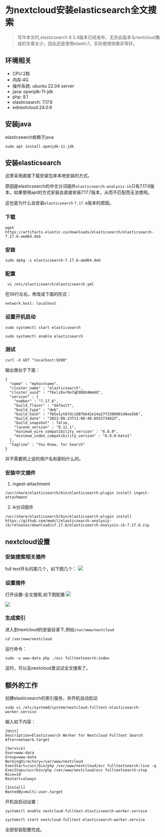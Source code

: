 # 为nextcloud安装elasticsearch全文搜索

>写作本文时,elasticsearch 8.3.4版本已经发布，无奈此版本与nextcloud集成的文章太少，因此还是使用elastic7。实际使用效果非常好。

## 环境相关
- CPU:2核
- 内存:4G
- 操作系统: ubuntu 22.04 server
- java: openjdk-11-jdk
- php: 8.1
- elasticsearch: 7.17.6
- ednextcloud:24.0.6

## 安装java
elasticsearch依赖于java

```
sudo apt install openjdk-11-jdk
```

## 安装elasticsearch
这里采用直接下载安装包来本地安装的方式。

原因是elasticsearch的中文分词插件`elasticsearch-analysis-ik`只有7.17.6版本。如果使用apt的方式安装会直接安装7.17.7版本，从而不匹配而无法使用。

这也是为什么会安装`elasticsearch` `7.17.6`版本的原因。

### 下载
```
wget https://artifacts.elastic.co/downloads/elasticsearch/elasticsearch-7.17.6-amd64.deb
```

### 安装
```
sudo dpkg -i elasticsearch-7.17.6-amd64.deb 
```

### 配置
```
 vi /etc/elasticsearch/elasticsearch.yml
```
在56行左右，修改成下面的形式：
```
network.host: localhost
```

### 设置开机启动

```
sudo systemctl start elasticsearch

sudo systemctl enable elasticsearch
```

### 测试

```
curl -X GET "localhost:9200"
```
输出类似于下面：
```
{
  "name" : "myhostname",
  "cluster_name" : "elasticsearch",
  "cluster_uuid" : "T6xlz9vrRe7qE9D8U4We6Q",
  "version" : {
    "number" : "7.17.6",
    "build_flavor" : "default",
    "build_type" : "deb",
    "build_hash" : "f65e1yt67dc1d07b642e14a27f338990148ee5b6",
    "build_date" : "2022-08-23T11:08:48.893373482Z",
    "build_snapshot" : false,
    "lucene_version" : "8.11.1",
    "minimum_wire_compatibility_version" : "6.8.0",
    "minimum_index_compatibility_version" : "6.0.0-beta1"
  },
  "tagline" : "You Know, for Search"
}
```
并不需要网上说的用户名和密码什么的。

### 安装中文插件

1. ingest-attachment
```
/usr/share/elasticsearch/bin/elasticsearch-plugin install ingest-attachment
```
2. ik分词插件
```
/usr/share/elasticsearch/bin/elasticsearch-plugin install https://github.com/medcl/elasticsearch-analysis-ik/releases/download/v7.17.6/elasticsearch-analysis-ik-7.17.6.zip
```
## nextcloud设置

### 安装搜索相关插件

full text开头的那几个，如下图几个：
![](full-text-plugin.png)  

### 设置插件

打开设置-全文搜索,如下图配置
![](search-config-1.png)  

![](search-config-2.png)  

### 生成索引

进入到nextcloud的安装目录下,例如`/var/www/nextcloud`
```
cd /var/www/nextcloud
```
运行命令：
```
sudo -u www-data php ./occ fulltextsearch:index
```
这时，可以去nextcloud里试试全文搜索了。

## 额外的工作

创建elasticsearch的索引服务，并开机自动启动

```
sudo vi /etc/systemd/system/nextcloud-fulltext-elasticsearch-worker.service
```
输入如下内容：
```
[Unit]
Description=Elasticsearch Worker for Nextcloud Fulltext Search
After=network.target

[Service]
User=www-data
Group=www-data
WorkingDirectory=/var/www/nextcloud
ExecStart=/usr/bin/php /var/www/nextcloud/occ fulltextsearch:live -q
ExecStop=/usr/bin/php /var/www/nextcloud/occ fulltextsearch:stop
Nice=19
Restart=always

[Install]
WantedBy=multi-user.target
```
开机自启动设置：
```
systemctl enable nextcloud-fulltext-elasticsearch-worker.service

systemctl start nextcloud-fulltext-elasticsearch-worker.service
```
全部安装配置完成。
